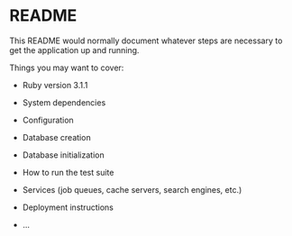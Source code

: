 # README

This README would normally document whatever steps are necessary to get the
application up and running.

Things you may want to cover:

* Ruby version 3.1.1
 
* System dependencies

* Configuration

* Database creation

* Database initialization

* How to run the test suite

* Services (job queues, cache servers, search engines, etc.)

* Deployment instructions

* ...